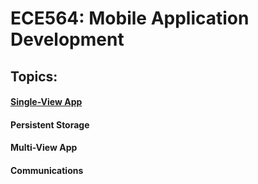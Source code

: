 # ECE564: Mobile Application Development

## Topics: 

#### [Single-View App](https://youtu.be/d8LtsLtKCm4)

#### Persistent Storage

#### Multi-View App

#### Communications
